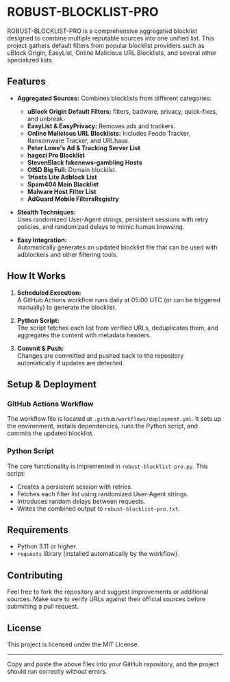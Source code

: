 # ROBUST-BLOCKLIST-PRO

ROBUST-BLOCKLIST-PRO is a comprehensive aggregated blocklist designed to combine multiple reputable sources into one unified list. This project gathers default filters from popular blocklist providers such as uBlock Origin, EasyList, Online Malicious URL Blocklists, and several other specialized lists.

## Features

- **Aggregated Sources:** Combines blocklists from different categories:
  - **uBlock Origin Default Filters:** filters, badware, privacy, quick-fixes, and unbreak.
  - **EasyList & EasyPrivacy:** Removes ads and trackers.
  - **Online Malicious URL Blocklists:** Includes Feodo Tracker, Ransomware Tracker, and URLhaus.
  - **Peter Lowe's Ad & Tracking Server List**
  - **hagezi Pro Blocklist**
  - **StevenBlack fakenews-gambling Hosts**
  - **OISD Big Full:** Domain blocklist.
  - **1Hosts Lite Adblock List**
  - **Spam404 Main Blacklist**
  - **Malware Host Filter List**
  - **AdGuard Mobile FiltersRegistry**

- **Stealth Techniques:**  
  Uses randomized User-Agent strings, persistent sessions with retry policies, and randomized delays to mimic human browsing.

- **Easy Integration:**  
  Automatically generates an updated blocklist file that can be used with adblockers and other filtering tools.

## How It Works

1. **Scheduled Execution:**  
   A GitHub Actions workflow runs daily at 05:00 UTC (or can be triggered manually) to generate the blocklist.

2. **Python Script:**  
   The script fetches each list from verified URLs, deduplicates them, and aggregates the content with metadata headers.

3. **Commit & Push:**  
   Changes are committed and pushed back to the repository automatically if updates are detected.

## Setup & Deployment

### GitHub Actions Workflow

The workflow file is located at `.github/workflows/deployment.yml`. It sets up the environment, installs dependencies, runs the Python script, and commits the updated blocklist.

### Python Script

The core functionality is implemented in `robust-blocklist-pro.py`. This script:
- Creates a persistent session with retries.
- Fetches each filter list using randomized User-Agent strings.
- Introduces random delays between requests.
- Writes the combined output to `robust-blocklist-pro.txt`.

## Requirements

- Python 3.11 or higher.
- `requests` library (installed automatically by the workflow).

## Contributing

Feel free to fork the repository and suggest improvements or additional sources. Make sure to verify URLs against their official sources before submitting a pull request.

## License

This project is licensed under the MIT License.

---

Copy and paste the above files into your GitHub repository, and the project should run correctly without errors.
